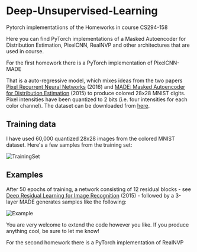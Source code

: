 # Deep-Unsupervised-Learning
Pytorch implementatiions of the Homeworks in course CS294-158

Here you can find PyTorch implementations of a Masked Autoencoder for Distribution Estimation, PixelCNN, RealNVP and other architectures
that are used in course.

For the first homework there is a PyTorch implementation of PixelCNN-MADE

That is a auto-regressive model, which mixes ideas from the two papers [Pixel Recurrent Neural Networks](https://arxiv.org/abs/1601.06759) (2016) and [MADE: Masked Autoencoder for Distribution Estimation](https://arxiv.org/abs/1502.03509) (2015) to produce colored 28x28 MNIST digits. Pixel intensities have been quantized to 2 bits (i.e. four intensities for each color channel). The dataset can be downloaded from [here](https://drive.google.com/open?id=1hm077GxmIBP-foHxiPtTxSNy371yowk2).

## Training data

I have used 60,000 quantized 28x28 images from the colored MNIST dataset. Here's a few samples from the training set:

![TrainingSet](https://imgur.com/5YqSFBl)


## Examples

After 50 epochs of training, a network consisting of 12 residual blocks - see [Deep Residual Learning for Image Recognition](https://arxiv.org/abs/1512.03385) (2015) - followed by a 3-layer MADE generates samples like the following:

![Example](https://imgur.com/a/yBKrw34)

You are very welcome to extend the code however you like. If you produce anything cool, be sure to let me know!


For the second homework there is a PyTorch implementation of RealNVP

